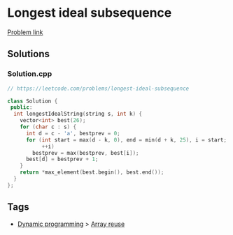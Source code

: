 # Longest ideal subsequence

[Problem link](https://leetcode.com/problems/longest-ideal-subsequence)

## Solutions


### Solution.cpp
```cpp
// https://leetcode.com/problems/longest-ideal-subsequence

class Solution {
 public:
  int longestIdealString(string s, int k) {
    vector<int> best(26);
    for (char c : s) {
      int d = c - 'a', bestprev = 0;
      for (int start = max(d - k, 0), end = min(d + k, 25), i = start; i <= end;
           ++i)
        bestprev = max(bestprev, best[i]);
      best[d] = bestprev + 1;
    }
    return *max_element(best.begin(), best.end());
  }
};
```
## Tags

* [Dynamic programming](/README.md#Dynamic_programming) > [Array reuse](/README.md#Dynamic_programming-Array_reuse)
